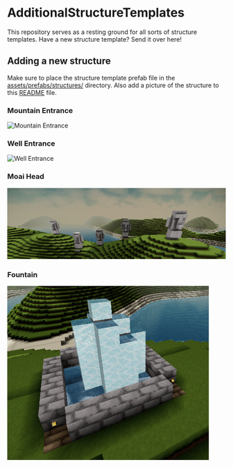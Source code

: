 # AdditionalStructureTemplates
This repository serves as a resting ground for all sorts of structure templates. Have a new structure template? Send it over here!

## Adding a new structure
Make sure to place the structure template prefab file in the [assets/prefabs/structures/](assets/prefabs/structures/) directory.
Also add a picture of the structure to this [README](README.md) file.

### Mountain Entrance
![Mountain Entrance](https://github.com/Terasology/Mineshafts/raw/master/preview/MountainEntrance.jpg)

### Well Entrance
![Well Entrance](https://github.com/Terasology/Mineshafts/raw/master/preview/WellEntrance.jpg)

### Moai Head
![Moai Head](preview/heads.PNG)

### Fountain
![Fountain](preview/fountain.PNG)
